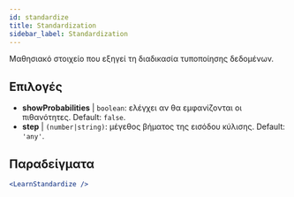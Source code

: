 ```yaml
---
id: standardize
title: Standardization
sidebar_label: Standardization
---
```


Μαθησιακό στοιχείο που εξηγεί τη διαδικασία τυποποίησης δεδομένων.

## Επιλογές

* __showProbabilities__ | `boolean`: ελέγχει αν θα εμφανίζονται οι πιθανότητες. Default: `false`.
* __step__ | `(number|string)`: μέγεθος βήματος της εισόδου κύλισης. Default: `'any'`.


## Παραδείγματα

```jsx live
<LearnStandardize />
```

